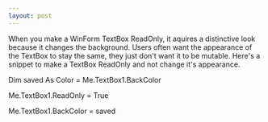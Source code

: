 ```yaml
---
layout: post
---
```

When you make a WinForm TextBox ReadOnly, it aquires a distinctive look
because it changes the background.  Users often want the appearance of the
TextBox to stay the same, they just don't want it to be mutable.  Here's a
snippet to make a TextBox ReadOnly and not change it's appearance.

Dim saved As Color = Me.TextBox1.BackColor

Me.TextBox1.ReadOnly = True

Me.TextBox1.BackColor = saved

